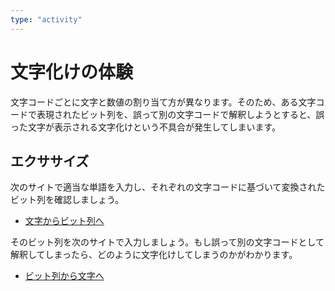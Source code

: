 ```yaml
---
type: "activity"
---
```


# 文字化けの体験

文字コードごとに文字と数値の割り当て方が異なります。そのため、ある文字コードで表現されたビット列を、誤って別の文字コードで解釈しようとすると、誤った文字が表示される文字化けという不具合が発生してしまいます。

## エクササイズ

次のサイトで適当な単語を入力し、それぞれの文字コードに基づいて変換されたビット列を確認しましょう。

- [文字からビット列へ](https://csedu.ime.cmc.osaka-u.ac.jp/oer/tools/encode/enc.php)

そのビット列を次のサイトで入力しましょう。もし誤って別の文字コードとして解釈してしまったら、どのように文字化けしてしまうのかがわかります。

- [ビット列から文字へ](https://csedu.ime.cmc.osaka-u.ac.jp/oer/tools/security/fraud3/emergency.html)
